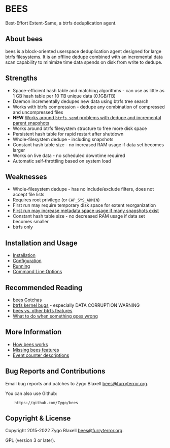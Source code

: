 BEES
====

Best-Effort Extent-Same, a btrfs deduplication agent.

About bees
----------

bees is a block-oriented userspace deduplication agent designed for large
btrfs filesystems.  It is an offline dedupe combined with an incremental
data scan capability to minimize time data spends on disk from write
to dedupe.

Strengths
---------

 * Space-efficient hash table and matching algorithms - can use as little as 1 GB hash table per 10 TB unique data (0.1GB/TB)
 * Daemon incrementally dedupes new data using btrfs tree search
 * Works with btrfs compression - dedupe any combination of compressed and uncompressed files
 * **NEW** [Works around `btrfs send` problems with dedupe and incremental parent snapshots](docs/options.md)
 * Works around btrfs filesystem structure to free more disk space
 * Persistent hash table for rapid restart after shutdown
 * Whole-filesystem dedupe - including snapshots
 * Constant hash table size - no increased RAM usage if data set becomes larger
 * Works on live data - no scheduled downtime required
 * Automatic self-throttling based on system load

Weaknesses
----------

 * Whole-filesystem dedupe - has no include/exclude filters, does not accept file lists
 * Requires root privilege (or `CAP_SYS_ADMIN`)
 * First run may require temporary disk space for extent reorganization
 * [First run may increase metadata space usage if many snapshots exist](docs/gotchas.md)
 * Constant hash table size - no decreased RAM usage if data set becomes smaller
 * btrfs only

Installation and Usage
----------------------

 * [Installation](docs/install.md)
 * [Configuration](docs/config.md)
 * [Running](docs/running.md)
 * [Command Line Options](docs/options.md)

Recommended Reading
-------------------

 * [bees Gotchas](docs/gotchas.md)
 * [btrfs kernel bugs](docs/btrfs-kernel.md) - especially DATA CORRUPTION WARNING
 * [bees vs. other btrfs features](docs/btrfs-other.md)
 * [What to do when something goes wrong](docs/wrong.md)

More Information
----------------

 * [How bees works](docs/how-it-works.md)
 * [Missing bees features](docs/missing.md)
 * [Event counter descriptions](docs/event-counters.md)

Bug Reports and Contributions
-----------------------------

Email bug reports and patches to Zygo Blaxell <bees@furryterror.org>.

You can also use Github:

        https://github.com/Zygo/bees

Copyright & License
-------------------

Copyright 2015-2022 Zygo Blaxell <bees@furryterror.org>.

GPL (version 3 or later).
